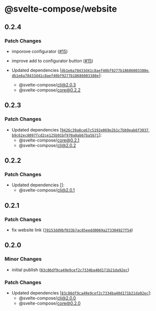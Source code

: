 # @svelte-compose/website

## 0.2.4

### Patch Changes

- imporove configurator ([#15](https://github.com/svelte-compose/svelte-compose/pull/15))

- improve add to configurator button ([#15](https://github.com/svelte-compose/svelte-compose/pull/15))

- Updated dependencies [[`db1e6a78433d41c8aef40bf9277b18686003380e`](https://github.com/svelte-compose/svelte-compose/commit/db1e6a78433d41c8aef40bf9277b18686003380e), [`db1e6a78433d41c8aef40bf9277b18686003380e`](https://github.com/svelte-compose/svelte-compose/commit/db1e6a78433d41c8aef40bf9277b18686003380e)]:
  - @svelte-compose/cli@2.0.3
  - @svelte-compose/core@0.2.2

## 0.2.3

### Patch Changes

- Updated dependencies [[`9426c39a8ce67c5192e069e2b1c7bb9eab6f3037`](https://github.com/svelte-compose/svelte-compose/commit/9426c39a8ce67c5192e069e2b1c7bb9eab6f3037), [`b9c62ec8097fcd2ce125b91bf970a0ab67ba5b71`](https://github.com/svelte-compose/svelte-compose/commit/b9c62ec8097fcd2ce125b91bf970a0ab67ba5b71)]:
  - @svelte-compose/core@0.2.1
  - @svelte-compose/cli@2.0.2

## 0.2.2

### Patch Changes

- Updated dependencies []:
  - @svelte-compose/cli@2.0.1

## 0.2.1

### Patch Changes

- fix website link ([`78153dd9bf033b7ac85eedd0069a273304927f54`](https://github.com/svelte-compose/svelte-compose/commit/78153dd9bf033b7ac85eedd0069a273304927f54))

## 0.2.0

### Minor Changes

- initial publish ([`83c86df9ca49e9cef2c7334ba40d171b21da92ec`](https://github.com/svelte-compose/svelte-compose/commit/83c86df9ca49e9cef2c7334ba40d171b21da92ec))

### Patch Changes

- Updated dependencies [[`83c86df9ca49e9cef2c7334ba40d171b21da92ec`](https://github.com/svelte-compose/svelte-compose/commit/83c86df9ca49e9cef2c7334ba40d171b21da92ec)]:
  - @svelte-compose/cli@2.0.0
  - @svelte-compose/core@0.2.0
